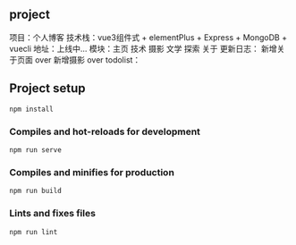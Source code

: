 ## project
项目：个人博客
技术栈：vue3组件式 + elementPlus + Express + MongoDB + vuecli
地址：上线中...
模块：主页 技术 摄影 文学 探索 关于
更新日志：
新增关于页面 over
新增摄影 over
todolist：
## Project setup
```
npm install
```

### Compiles and hot-reloads for development
```
npm run serve
```

### Compiles and minifies for production
```
npm run build
```

### Lints and fixes files
```
npm run lint
```


